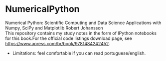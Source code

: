 # NumericalPython
Numerical Python: Scientific Computing and Data Science Applications with Numpy, SciPy and Matplotlib Robert Johansson  
This repository contains my study notes  in the form of IPython notebooks for this book.For the official code listings download page, see https://www.apress.com/br/book/9781484242452.  
- Limitations: feel comfortable if you can read portuguese/english.
